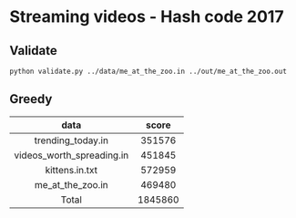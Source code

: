 # Streaming videos - Hash code 2017

## Validate

```
python validate.py ../data/me_at_the_zoo.in ../out/me_at_the_zoo.out
```

## Greedy

| data                      | score   |
|:-------------------------:|:-------:|
| trending_today.in         | 351576  |
| videos_worth_spreading.in | 451845  |
| kittens.in.txt            | 572959  |
| me_at_the_zoo.in          | 469480  |
| Total                     | 1845860 |
